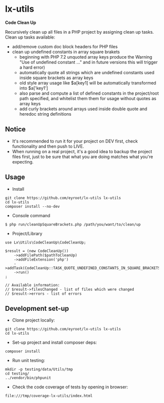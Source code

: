 # lx-utils

<b>Code Clean Up</b>

Recursively clean up all files in a PHP project by assigning clean up tasks.
Clean up tasks available:
- add/remove custom doc block headers for PHP files
- clean up undefined constants in array square brakets 
    - beginning with PHP 7.2 unquoted array keys produce the Warning 
      "Use of undefined constant ..." and in future versions this will 
      trigger a hard error)
    - automatically quote all strings which are undefined constants 
      used inside square brackets as array keys
    - old style array usage like $a[key1] will be automatically transformed into $a['key1']
    - also parse and compute a list of defined constants in the project/root path specified, 
      and whitelist them them for usage without quotes as array keys
    - add curly brackets around arrays used inside double quote and heredoc string definitions

## Notice

- It's recommended to run it for your project on DEV first, check functionality and then push to LIVE.
- When running on a real project, it's a good idea to backup the project files first, 
just to be sure that what you are doing matches what you're expecting.

## Usage

* Install

```
git clone https://github.com/eyroot/lx-utils lx-utils
cd lx-utils
composer install --no-dev
```

* Console command

```
$ php run/cleanUpSquareBrackets.php /path/you/want/to/clean/up
```

* Project/Library

```
use Lx\Utils\CodeCleanUp\CodeCleanUp;

$result = (new CodeCleanUp())
    ->addFilePath($pathToCleanUp)
    ->addFileExtension('php')
    ->addTask(CodeCleanUp::TASK_QUOTE_UNDEFINED_CONSTANTS_IN_SQUARE_BRACKETS)
    ->run()
;

// Available information:
// $result->filesChanged - list of files which were changed
// $result->errors - list of errors
```

## Development set-up

* Clone project locally:
```
git clone https://github.com/eyroot/lx-utils lx-utils
cd lx-utils
```

* Set-up project and install composer deps:
```
composer install
```

* Run unit testing:
```
mkdir -p testing/data/Utils/tmp
cd testing/
../vendor/bin/phpunit
```

* Check the code coverage of tests by opening in browser:
```
file:///tmp/coverage-lx-utils/index.html
```
